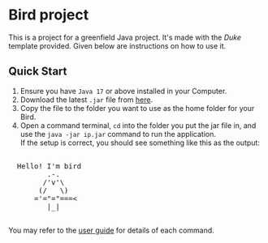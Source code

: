 # Bird project

This is a project for a greenfield Java project. It's made with the _Duke_ template provided. Given below are instructions on how to use it.

## Quick Start

1. Ensure you have `Java 17` or above installed in your Computer.  
2. Download the latest `.jar` file from [here](https://github.com/icknee/ip/releases/tag/A-Release).  
3. Copy the file to the folder you want to use as the home folder for your Bird.
4. Open a command terminal, `cd` into the folder you put the jar file in, and use the `java -jar ip.jar` command to run the application.  
 If the setup is correct, you should see something like this as the output:  
  <pre>  
  Hello! I'm bird
         .-.  
        /'v'\  
       (/   \)  
      ='="="===<  
         |_|
 </pre> 

You may refer to the [user guide](https://icknee.github.io/ip/) for details of each command.
